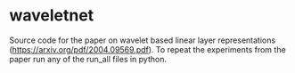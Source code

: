 # waveletnet
Source code for the paper on wavelet based linear layer representations (https://arxiv.org/pdf/2004.09569.pdf). To repeat the experiments from the paper run any of the run_all files in python.
